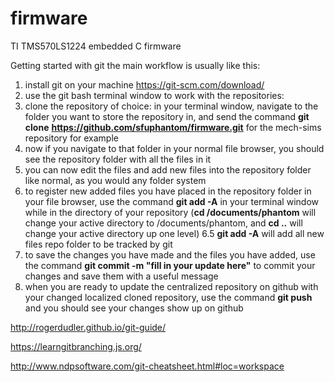 # firmware
TI TMS570LS1224 embedded C firmware


Getting started with git
the main workflow is usually like this:

1. install git on your machine https://git-scm.com/download/
2. use the git bash terminal window to work with the repositories:
3. clone the repository of choice: in your terminal window, navigate to the folder you want to store the repository in, and send the command **git clone** **https://github.com/sfuphantom/firmware.git** for the mech-sims repository for example
4. now if you navigate to that folder in your normal file browser, you should see the repository folder with all the files in it
5. you can now edit the files and add new files into the repository folder like normal, as you would any folder system
6. to register new added files you have placed in the repository folder in your file browser, use the command **git add -A** in your terminal window while in the directory of your repository (**cd /documents/phantom** will change your active directory to /documents/phantom, and **cd ..** will change your active directory up one level)
6.5 **git add -A** will add all new files repo folder to be tracked by git
7. to save the changes you have made and the files you have added, use the command **git commit -m "fill in your update here"** to commit your changes and save them with a useful message
8. when you are ready to update the centralized repository on github with your changed localized cloned repository, use the command **git push** and you should see your changes show up on github

http://rogerdudler.github.io/git-guide/

https://learngitbranching.js.org/

http://www.ndpsoftware.com/git-cheatsheet.html#loc=workspace
